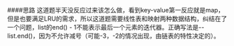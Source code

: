 ####思路
这道题半天没反应过来该怎么做，看到key-value第一反应就是map，但是也要满足LRU的需求，所以这道题需要线性表和映射两种数据结构，纠结在了一个问题，list的end() - 1不能表示最后一个元素的迭代器。正确写法是--list.end()，因为不允许减号（可能-3，-2的情况出现，由链表的特性决定的）。
